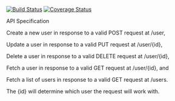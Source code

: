 [![Build Status](https://travis-ci.com/rmansillasoto/goRestApi.svg?branch=master)](https://travis-ci.com/rmansillasoto/goRestApi)
[![Coverage Status](https://coveralls.io/repos/github/rmansillasoto/goRestApi/badge.svg)](https://coveralls.io/github/rmansillasoto/goRestApi)

API Specification

Create a new user in response to a valid POST request at /user,

Update a user in response to a valid PUT request at /user/{id},

Delete a user in response to a valid DELETE request at /user/{id},

Fetch a user in response to a valid GET request at /user/{id}, and

Fetch a list of users in response to a valid GET request at /users.

The {id} will determine which user the request will work with.